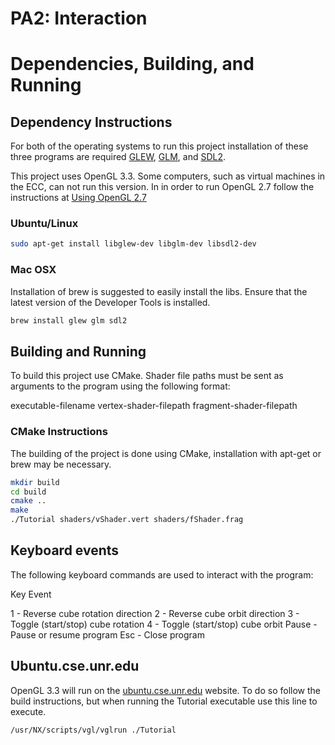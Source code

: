 # PA2: Interaction

# Dependencies, Building, and Running

## Dependency Instructions
For both of the operating systems to run this project installation of these three programs are required [GLEW](http://glew.sourceforge.net/), [GLM](http://glm.g-truc.net/0.9.7/index.html), and [SDL2](https://wiki.libsdl.org/Tutorials).

This project uses OpenGL 3.3. Some computers, such as virtual machines in the ECC, can not run this version. In in order to run OpenGL 2.7 follow the instructions at [Using OpenGL 2.7](https://github.com/HPC-Vis/computer-graphics/wiki/Using-OpenGL-2.7)

### Ubuntu/Linux
```bash
sudo apt-get install libglew-dev libglm-dev libsdl2-dev
```

### Mac OSX
Installation of brew is suggested to easily install the libs. Ensure that the latest version of the Developer Tools is installed.
```bash
brew install glew glm sdl2
```

## Building and Running
To build this project use CMake. Shader file paths must be sent as arguments to the program  using the following format:

executable-filename vertex-shader-filepath fragment-shader-filepath  

### CMake Instructions
The building of the project is done using CMake, installation with apt-get or brew may be necessary.

```bash
mkdir build
cd build
cmake ..
make
./Tutorial shaders/vShader.vert shaders/fShader.frag
```

## Keyboard events
The following keyboard commands are used to interact with the program:

Key			Event

1 	- Reverse cube rotation direction
2 	- Reverse cube orbit direction
3 	- Toggle (start/stop) cube rotation
4 	- Toggle (start/stop) cube orbit
Pause 	- Pause or resume program
Esc	- Close program


## Ubuntu.cse.unr.edu
OpenGL 3.3 will run on the [ubuntu.cse.unr.edu](https://ubuntu.cse.unr.edu/) website. To do so follow the build instructions, but when running the Tutorial executable use this line to execute.
```bash
/usr/NX/scripts/vgl/vglrun ./Tutorial
```
